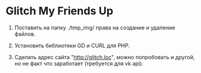 Glitch My Friends Up
====================

1) Поставить на папку ./tmp_img/ права на создание и удаление файлов.

2) Установить библиотеки GD и CURL для PHP.

3) Сделать адрес сайта "http://glitch.loc", можно попробовать и другой, но не факт что заработает (требуется для vk api).